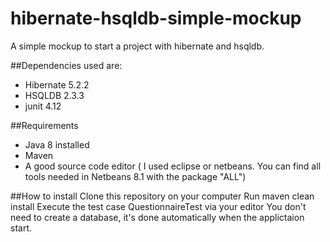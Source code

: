 # hibernate-hsqldb-simple-mockup
A simple mockup to start a project with hibernate and hsqldb. 

##Dependencies used are:
* Hibernate 5.2.2
* HSQLDB 2.3.3
* junit 4.12

##Requirements

* Java 8 installed
* Maven
* A good source code editor ( I used eclipse or netbeans. You can find all tools needed in Netbeans 8.1 with the package "ALL")

##How to install
Clone this repository on your computer
Run maven clean install
Execute the test case QuestionnaireTest via your editor
You don't need to create a database, it's done automatically when the applictaion start.